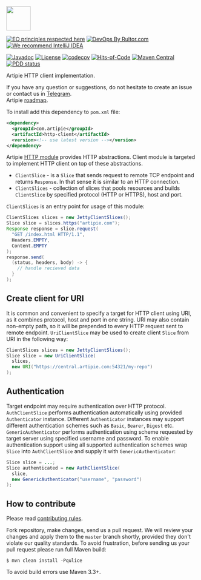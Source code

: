 <img src="https://www.artipie.com/logo.svg" width="64px" height="64px"/>

[![EO principles respected here](https://www.elegantobjects.org/badge.svg)](https://www.elegantobjects.org)
[![DevOps By Rultor.com](http://www.rultor.com/b/artipie/http-client)](http://www.rultor.com/p/artipie/http)
[![We recommend IntelliJ IDEA](https://www.elegantobjects.org/intellij-idea.svg)](https://www.jetbrains.com/idea/)

[![Javadoc](http://www.javadoc.io/badge/com.artipie/http-client.svg)](http://www.javadoc.io/doc/com.artipie/http-client)
[![License](https://img.shields.io/badge/license-MIT-green.svg)](https://github.com/artipie/http-client/blob/master/LICENSE.txt)
[![codecov](https://codecov.io/gh/artipie/http-client/branch/master/graph/badge.svg)](https://codecov.io/gh/artipie/http-client)
[![Hits-of-Code](https://hitsofcode.com/github/artipie/http-client)](https://hitsofcode.com/view/github/artipie/http-client)
[![Maven Central](https://img.shields.io/maven-central/v/com.artipie/http-client.svg)](https://maven-badges.herokuapp.com/maven-central/com.artipie/http-client)
[![PDD status](http://www.0pdd.com/svg?name=artipie/http-client)](http://www.0pdd.com/p?name=artipie/http-client)

Artipie HTTP client implementation.

If you have any question or suggestions, do not hesitate to create an issue or contact us in
[Telegram](https://t.me/artipie).  
Artipie [roadmap](https://github.com/orgs/artipie/projects/3).

To install add this dependency to `pom.xml` file:
```xml
<dependency>
  <groupId>com.artipie</groupId>
  <artifactId>http-client</artifactId>
  <version><!-- use latest version --></version>
</dependency>
```

Artipie [HTTP module](https://github.com/artipie/http) provides HTTP abstractions. Client module is targeted to implement
HTTP client on top of these abstractions.

- `ClientSlice` - is a `Slice` that sends request to remote TCP endpoint and returns
`Response`. In that sense it is similar to an HTTP connection.
- `ClientSlices` - collection of slices that pools resources
and builds `ClientSlice` by specified protocol (HTTP or HTTPS), host and port.

`ClientSlices` is an entry point for usage of this module:

```java
ClientSlices slices = new JettyClientSlices();
Slice slice = slices.https("artipie.com");
Response response = slice.request(
  "GET /index.html HTTP/1.1",
  Headers.EMPTY,
  Content.EMPTY
);
response.send(
  (status, headers, body) -> {
    // handle recieved data
  }
);
``` 

## Create client for URI

It is common and convenient to specify a target for HTTP client using URI,
as it combines protocol, host and port in one string. URI may also contain non-empty path,
so it will be prepended to every HTTP request sent to remote endpoint.
`UriClientSlice` may be used to create client `Slice` from URI in the following way:

```java
ClientSlices slices = new JettyClientSlices();
Slice slice = new UriClientSlice(
  slices,
  new URI("https://central.artipie.com:54321/my-repo")
);
```

## Authentication

Target endpoint may require authentication over HTTP protocol. 
`AuthClientSlice` performs authentication automatically using provided `Authenticator` instance.
Different `Authenticator` instances may support different authentication schemes 
such as `Basic`, `Bearer`, `Digest` etc. 
`GenericAuthenticator` performs authentication using scheme requested by target server 
using specified username and password. 
To enable authentication support using all supported authentication schemes 
wrap `Slice` into `AuthClientSlice` and supply it with `GenericAuthenticator`:

```java
Slice slice = ...;
Slice authenticated = new AuthClientSlice(
  slice,
  new GenericAuthenticator("username", "password")
);
```

## How to contribute

Please read [contributing rules](https://github.com/artipie/artipie/blob/master/CONTRIBUTING.md).

Fork repository, make changes, send us a pull request. We will review
your changes and apply them to the `master` branch shortly, provided
they don't violate our quality standards. To avoid frustration, before
sending us your pull request please run full Maven build:

```
$ mvn clean install -Pqulice
```

To avoid build errors use Maven 3.3+.
